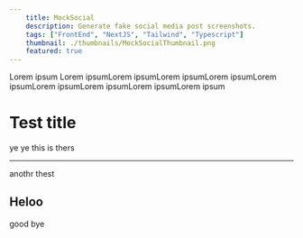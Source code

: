 ```yaml
---
    title: MockSocial
    description: Generate fake social media post screenshots.
    tags: ["FrontEnd", "NextJS", "Tailwind", "Typescript"]
    thumbnail: ./thumbnails/MockSocialThumbnail.png
    featured: true
---
```


Lorem ipsum Lorem ipsumLorem ipsumLorem ipsumLorem ipsumLorem ipsumLorem ipsumLorem ipsumLorem ipsumLorem ipsum

# Test title

ye ye this is thers

---

anothr thest

## Heloo

good bye
